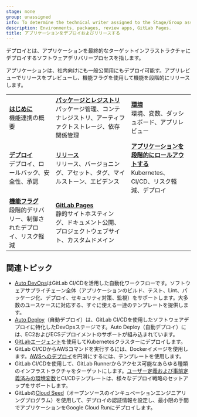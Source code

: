 ```yaml
---
stage: none
group: unassigned
info: To determine the technical writer assigned to the Stage/Group associated with this page, see https://handbook.gitlab.com/handbook/product/ux/technical-writing/#assignments
description: Environments, packages, review apps, GitLab Pages.
title: アプリケーションをデプロイおよびリリースする
---
```


デプロイとは、アプリケーションを最終的なターゲットインフラストラクチャにデプロイするソフトウェアデリバリープロセスを指します。

アプリケーションは、社内向けにも一般公開用にもデプロイ可能す。アプリレビューでリリースをプレビューし、機能フラグを使用して機能を段階的にリリースします。

| | | |
|--|--|--|
| [**はじめに**](../user/get_started/get_started_deploy_release.md)<br>機能連携の概要 | [**パッケージとレジストリ**](../user/packages/_index.md)<br>パッケージ管理、コンテナレジストリ、アーティファクトストレージ、依存関係管理 | [**環境**](../ci/environments/_index.md)<br>環境、変数、ダッシュボード、アプリレビュー |
| [**デプロイ**](../ci/environments/deployments.md)<br>デプロイ、ロールバック、安全性、承認 | [**リリース**](../user/project/releases/_index.md)<br>リリース、バージョニング、アセット、タグ、マイルストーン、エビデンス | [**アプリケーションを段階的にロールアウトする**](../ci/environments/incremental_rollouts.md)<br>Kubernetes、CI/CD、リスク軽減、デプロイ |
| [**機能フラグ**](../operations/feature_flags.md)<br>段階的デリバリー、制御されたデプロイ、リスク軽減 | [**GitLab Pages**](../user/project/pages/_index.md)<br>静的サイトホスティング、ドキュメント公開、プロジェクトウェブサイト、カスタムドメイン | |

## 関連トピック

- [Auto DevOps](autodevops/_index.md)はGitLab CI/CDを活用した自動化ワークフローです。ソフトウェアサプライチェーン全体（アプリケーションのビルド、テスト、Lint、パッケージ化、デプロイ、セキュリティ対策、監視）をサポートします。大多数のユースケースに対応する、すぐに使える一連のテンプレートを提供します。
- [Auto Deploy](autodevops/stages.md#auto-deploy)（自動デプロイ）は、GitLab CI/CDを使用したソフトウェアデプロイに特化したDevOpsステージです。Auto Deploy（自動デプロイ）には、EC2およびECSデプロイメントのサポートが組み込まれています。
- [GitLabエージェント](../user/clusters/agent/install/_index.md)を使用してKubernetesクラスターにデプロイします。
- GitLab CI/CDからAWSコマンドを実行するには、Dockerイメージを使用します。[AWSへのデプロイ](../ci/cloud_deployment/_index.md)を円滑にするには、テンプレートを使用します。
- GitLab CI/CDを使用して、GitLab Runnerからアクセス可能なあらゆる種類のインフラストラクチャをターゲットにします。[ユーザー定義および事前定義済みの環境変数](../ci/variables/_index.md)とCI/CDテンプレートは、様々なデプロイ戦略のセットアップをサポートします。
- GitLabの[Cloud Seed](../cloud_seed/_index.md)（オープンソースのインキュベーションエンジニアリングプログラム）を使用して、デプロイの認証情報を設定し、最小限の手間でアプリケーションをGoogle Cloud Runにデプロイします。

